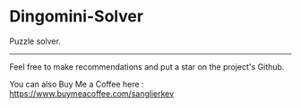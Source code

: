 # Dingomini-Solver
Puzzle solver.

---
Feel free to make recommendations and put a star on the project's Github.

You can also Buy Me a Coffee here : https://www.buymeacoffee.com/sanglierkev
